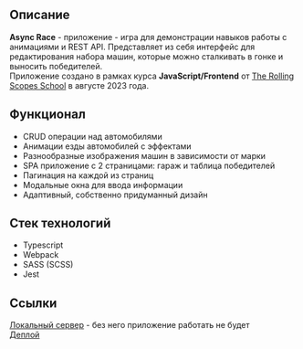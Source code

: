 ## Описание
  **Async Race** - приложение - игра для демонстрации навыков работы с анимациями и REST API. Представляет из себя интерфейс для редактирования набора машин, которые можно сталкивать в гонке и выносить победителей.<br>
  Приложение создано в рамках курса **JavaScript/Frontend** от [The Rolling Scopes School](rs.school) в августе 2023 года.
  
## Функционал
  - CRUD операции над автомобилями
  - Анимации езды автомобилей с эффектами
  - Разнообразные изображения машин в зависимости от марки
  - SPA приложение с 2 страницами: гараж и таблица победителей
  - Пагинация на каждой из страниц
  - Модальные окна для ввода информации
  - Адаптивный, собственно придуманный дизайн

## Стек технологий
  - Typescript
  - Webpack
  - SASS (SCSS)
  - Jest

## Ссылки
  [Локальный сервер](https://github.com/mikhama/async-race-api) - без него приложение работать не будет<br>
  [Деплой](https://quaqqva.github.io/async-race/)

